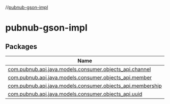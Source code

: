 //[pubnub-gson-impl](index.md)

# pubnub-gson-impl

## Packages

| Name |
|---|
| [com.pubnub.api.java.models.consumer.objects_api.channel](pubnub-gson-impl/com.pubnub.api.java.models.consumer.objects_api.channel/index.md) |
| [com.pubnub.api.java.models.consumer.objects_api.member](pubnub-gson-impl/com.pubnub.api.java.models.consumer.objects_api.member/index.md) |
| [com.pubnub.api.java.models.consumer.objects_api.membership](pubnub-gson-impl/com.pubnub.api.java.models.consumer.objects_api.membership/index.md) |
| [com.pubnub.api.java.models.consumer.objects_api.uuid](pubnub-gson-impl/com.pubnub.api.java.models.consumer.objects_api.uuid/index.md) |
